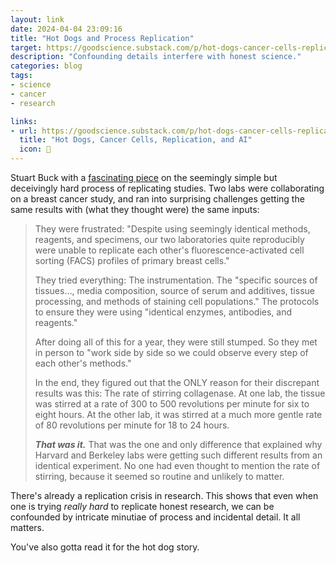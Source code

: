 ```yaml
---
layout: link
date: 2024-04-04 23:09:16
title: "Hot Dogs and Process Replication"
target: https://goodscience.substack.com/p/hot-dogs-cancer-cells-replication
description: "Confounding details interfere with honest science."
categories: blog
tags:
- science
- cancer
- research

links:
- url: https://goodscience.substack.com/p/hot-dogs-cancer-cells-replication
  title: "Hot Dogs, Cancer Cells, Replication, and AI"
  icon: 🧬
---
```


Stuart Buck with a [fascinating piece](https://goodscience.substack.com/p/hot-dogs-cancer-cells-replication "Hot Dogs, Cancer Cells, and Replication") on the seemingly simple but deceivingly hard process of replicating studies. Two labs were collaborating on a breast cancer study, and ran into surprising challenges getting the same results with (what they thought were) the same inputs:

> They were frustrated: "Despite using seemingly identical methods, reagents, and specimens, our two laboratories quite reproducibly were unable to replicate each other's fluorescence-activated cell sorting (FACS) profiles of primary breast cells."
> 
> They tried everything: The instrumentation. The "specific sources of tissues…, media composition, source of serum and additives, tissue processing, and methods of staining cell populations." The protocols to ensure they were using "identical enzymes, antibodies, and reagents."
> 
> After doing all of this for a year, they were still stumped. So they met in person to "work side by side so we could observe every step of each other's methods."
> 
> In the end, they figured out that the ONLY reason for their discrepant results was this: The rate of stirring collagenase. At one lab, the tissue was stirred at a rate of 300 to 500 revolutions per minute for six to eight hours. At the other lab, it was stirred at a much more gentle rate of 80 revolutions per minute for 18 to 24 hours.
> 
> _**That was it.**_ That was the one and only difference that explained why Harvard and Berkeley labs were getting such different results from an identical experiment. No one had even thought to mention the rate of stirring, because it seemed so routine and unlikely to matter.

There's already a replication crisis in research. This shows that even when one is trying _really hard_ to replicate honest research, we can be confounded by intricate minutiae of process and incidental detail. It all matters.

You've also gotta read it for the hot dog story.
